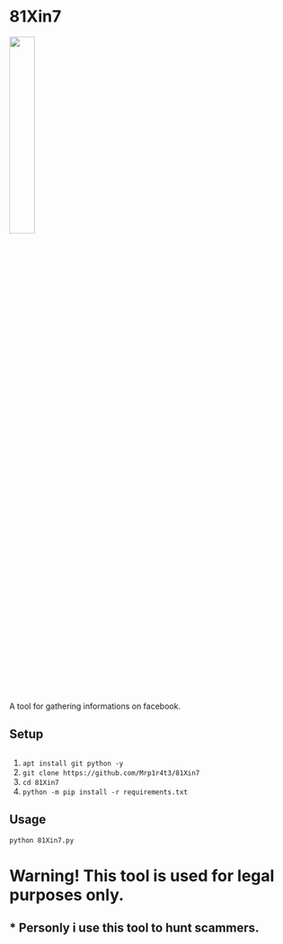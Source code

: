 # 81Xin7
<img src="https://github.com/Mrp1r4t3/81Xin7/blob/main/scrns.PNG" width="30%" height="30%">

A tool for gathering informations on facebook.

## Setup
##
1. `apt install git python -y`
2. `git clone https://github.com/Mrp1r4t3/81Xin7` 
3. `cd 81Xin7`
4. `python -m pip install -r requirements.txt`

## Usage
`python 81Xin7.py`

# Warning! This tool is used for legal purposes only.
## * Personly i use this tool to hunt scammers.
